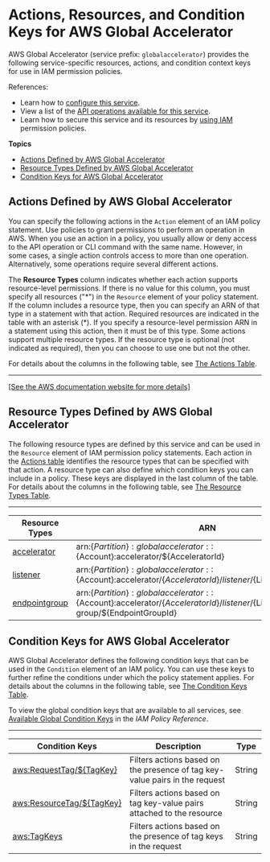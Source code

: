# Actions, Resources, and Condition Keys for AWS Global Accelerator<a name="list_awsglobalaccelerator"></a>

AWS Global Accelerator \(service prefix: `globalaccelerator`\) provides the following service\-specific resources, actions, and condition context keys for use in IAM permission policies\.

References:
+ Learn how to [configure this service](https://docs.aws.amazon.com/global-accelerator/latest/dg/)\.
+ View a list of the [API operations available for this service](https://docs.aws.amazon.com/global-accelerator/latest/api/)\.
+ Learn how to secure this service and its resources by [using IAM](https://docs.aws.amazon.com/global-accelerator/latest/dg/auth-and-access-control.html) permission policies\.

**Topics**
+ [Actions Defined by AWS Global Accelerator](#awsglobalaccelerator-actions-as-permissions)
+ [Resource Types Defined by AWS Global Accelerator](#awsglobalaccelerator-resources-for-iam-policies)
+ [Condition Keys for AWS Global Accelerator](#awsglobalaccelerator-policy-keys)

## Actions Defined by AWS Global Accelerator<a name="awsglobalaccelerator-actions-as-permissions"></a>

You can specify the following actions in the `Action` element of an IAM policy statement\. Use policies to grant permissions to perform an operation in AWS\. When you use an action in a policy, you usually allow or deny access to the API operation or CLI command with the same name\. However, in some cases, a single action controls access to more than one operation\. Alternatively, some operations require several different actions\.

The **Resource Types** column indicates whether each action supports resource\-level permissions\. If there is no value for this column, you must specify all resources \("\*"\) in the `Resource` element of your policy statement\. If the column includes a resource type, then you can specify an ARN of that type in a statement with that action\. Required resources are indicated in the table with an asterisk \(\*\)\. If you specify a resource\-level permission ARN in a statement using this action, then it must be of this type\. Some actions support multiple resource types\. If the resource type is optional \(not indicated as required\), then you can choose to use one but not the other\.

For details about the columns in the following table, see [The Actions Table](reference_policies_actions-resources-contextkeys.md#actions_table)\.


****  
[\[See the AWS documentation website for more details\]](http://docs.aws.amazon.com/IAM/latest/UserGuide/list_awsglobalaccelerator.html)

## Resource Types Defined by AWS Global Accelerator<a name="awsglobalaccelerator-resources-for-iam-policies"></a>

The following resource types are defined by this service and can be used in the `Resource` element of IAM permission policy statements\. Each action in the [Actions table](#awsglobalaccelerator-actions-as-permissions) identifies the resource types that can be specified with that action\. A resource type can also define which condition keys you can include in a policy\. These keys are displayed in the last column of the table\. For details about the columns in the following table, see [The Resource Types Table](reference_policies_actions-resources-contextkeys.md#resources_table)\.


****  

| Resource Types | ARN | Condition Keys | 
| --- | --- | --- | 
|   [ accelerator ](https://docs.aws.amazon.com/global-accelerator/latest/api/API_Accelerator.html)  |  arn:$\{Partition\}:globalaccelerator::$\{Account\}:accelerator/$\{AcceleratorId\}  |   [ aws:ResourceTag/$\{TagKey\} ](#awsglobalaccelerator-aws_ResourceTag___TagKey_)   | 
|   [ listener ](https://docs.aws.amazon.com/global-accelerator/latest/api/API_Listener.html)  |  arn:$\{Partition\}:globalaccelerator::$\{Account\}:accelerator/$\{AcceleratorId\}/listener/$\{ListenerId\}  |   [ aws:ResourceTag/$\{TagKey\} ](#awsglobalaccelerator-aws_ResourceTag___TagKey_)   | 
|   [ endpointgroup ](https://docs.aws.amazon.com/global-accelerator/latest/api/API_EndpointGroup.html)  |  arn:$\{Partition\}:globalaccelerator::$\{Account\}:accelerator/$\{AcceleratorId\}/listener/$\{ListenerId\}/endpoint\-group/$\{EndpointGroupId\}  |   [ aws:ResourceTag/$\{TagKey\} ](#awsglobalaccelerator-aws_ResourceTag___TagKey_)   | 

## Condition Keys for AWS Global Accelerator<a name="awsglobalaccelerator-policy-keys"></a>

AWS Global Accelerator defines the following condition keys that can be used in the `Condition` element of an IAM policy\. You can use these keys to further refine the conditions under which the policy statement applies\. For details about the columns in the following table, see [The Condition Keys Table](reference_policies_actions-resources-contextkeys.md#context_keys_table)\.

To view the global condition keys that are available to all services, see [Available Global Condition Keys](reference_policies_condition-keys.html#AvailableKeys) in the *IAM Policy Reference*\.


****  

| Condition Keys | Description | Type | 
| --- | --- | --- | 
|   [ aws:RequestTag/$\{TagKey\} ](https://docs.aws.amazon.com/IAM/latest/UserGuide/reference_policies_condition-keys.html#condition-keys-requesttag)  | Filters actions based on the presence of tag key\-value pairs in the request | String | 
|   [ aws:ResourceTag/$\{TagKey\} ](https://docs.aws.amazon.com/IAM/latest/UserGuide/reference_policies_condition-keys.html#condition-keys-resourcetag)  | Filters actions based on tag key\-value pairs attached to the resource | String | 
|   [ aws:TagKeys ](https://docs.aws.amazon.com/IAM/latest/UserGuide/reference_policies_condition-keys.html#condition-keys-tagkeys)  | Filters actions based on the presence of tag keys in the request | String | 